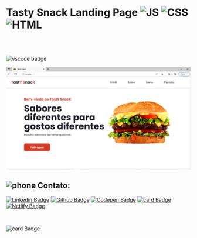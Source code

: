 




# Tasty Snack Landing Page <img src="https://cdn.jsdelivr.net/gh/devicons/devicon/icons/javascript/javascript-original.svg" alt="JS" width="50" height="50"/> <img src="https://cdn.jsdelivr.net/gh/devicons/devicon/icons/css3/css3-original-wordmark.svg"  alt="CSS" width="70" height="60"/><img src="https://cdn.jsdelivr.net/gh/devicons/devicon/icons/html5/html5-original-wordmark.svg" alt="HTML" width="70" height="60" />
          
      


           
          
<br>
<br>

![vscode badge](https://img.shields.io/badge/Made%20with-VSCode-1f425f.svg)

[![Tasty Snack](https://github.com/MGBrave/TastySnack/blob/main/TastySnack/image/demo.png?raw=true)]()






## <img src="https://user-images.githubusercontent.com/60014891/168324047-c0ccd0c7-3a0e-45c1-98a1-50ca64b82012.png" alt="phone" width="40"/> Contato: 

[![Linkedin Badge](https://img.shields.io/badge/-LinkedIn-blue?style=social-square&logo=Linkedin&logoColor=white&link=https://www.linkedin.com/in/marta-geraldo/)](https://www.linkedin.com/in/marta-geraldo/)
 [![Github Badge](https://img.shields.io/badge/GitHub--000?style=social&logo=Github&logoColor=&link=https://github.com/martageraldo)](https://github.com/martageraldo)
[![Codepen Badge](https://img.shields.io/badge/-Codepen-black?style=social-square&logo=Codepen&logoColor=white&link=https://codepen.io/martageraldo)](https://codepen.io/martageraldo)
[![card Badge](https://img.shields.io/badge/ProtonMail-8B89CC?style=social-square&logo=protonmail&logoColor=white)](mailto:mggeraldo@protonmail.com) 
[![Netlify Badge](https://img.shields.io/badge/netlify-%23000000.svg?style=social-square&logo=netlify&logoColor=#00C7B7)](https://martageraldo.netlify.app/)

<br>

![card Badge](https://img.shields.io/badge/License-MIT-blue.svg)
